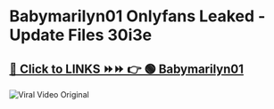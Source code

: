 
 # Babymarilyn01 Onlyfans Leaked - Update Files 30i3e

## <h2><a href="https://clipsfans.com/Babymarilyn01&ref=git">🔗 Click to LINKS ⏩⏩ 👉 🟢 Babymarilyn01 </a></h2>

<a href="https://clipsfans.com/Babymarilyn01&ref=git" rel="nofollow" data-target="animated-image.originalLink"><img src="https://i.ibb.co.com/xMMVF88/686577567.gif" alt="Viral Video Original" style="max-width: 100%; display: inline-block;" data-target="animated-image.originalImage"></a>

